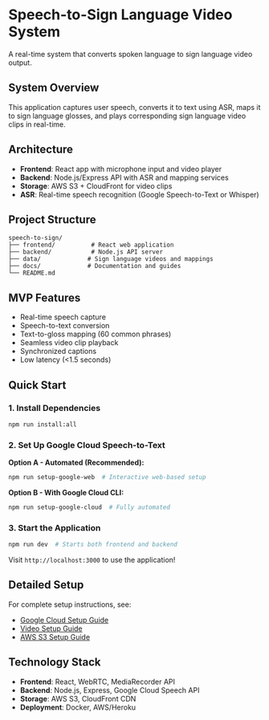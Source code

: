 # Speech-to-Sign Language Video System

A real-time system that converts spoken language to sign language video output.

## System Overview

This application captures user speech, converts it to text using ASR, maps it to sign language glosses, and plays corresponding sign language video clips in real-time.

## Architecture

- **Frontend**: React app with microphone input and video player
- **Backend**: Node.js/Express API with ASR and mapping services  
- **Storage**: AWS S3 + CloudFront for video clips
- **ASR**: Real-time speech recognition (Google Speech-to-Text or Whisper)

## Project Structure

```
speech-to-sign/
├── frontend/          # React web application
├── backend/           # Node.js API server
├── data/             # Sign language videos and mappings
├── docs/             # Documentation and guides
└── README.md
```

## MVP Features

- Real-time speech capture
- Speech-to-text conversion
- Text-to-gloss mapping (60 common phrases)
- Seamless video clip playback
- Synchronized captions
- Low latency (<1.5 seconds)

## Quick Start

### 1. Install Dependencies
```bash
npm run install:all
```

### 2. Set Up Google Cloud Speech-to-Text
**Option A - Automated (Recommended):**
```bash
npm run setup-google-web  # Interactive web-based setup
```

**Option B - With Google Cloud CLI:**
```bash
npm run setup-google-cloud  # Fully automated
```

### 3. Start the Application
```bash
npm run dev  # Starts both frontend and backend
```

Visit `http://localhost:3000` to use the application!

## Detailed Setup

For complete setup instructions, see:
- [Google Cloud Setup Guide](docs/GOOGLE_CLOUD_SETUP.md)
- [Video Setup Guide](docs/VIDEO_SETUP.md)
- [AWS S3 Setup Guide](docs/AWS_SETUP.md)

## Technology Stack

- **Frontend**: React, WebRTC, MediaRecorder API
- **Backend**: Node.js, Express, Google Cloud Speech API
- **Storage**: AWS S3, CloudFront CDN
- **Deployment**: Docker, AWS/Heroku